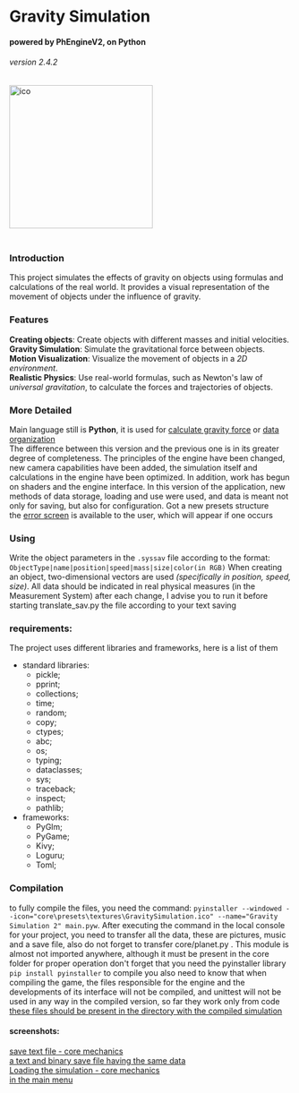 
# Gravity Simulation
#### powered by PhEngineV2, on Python
###### version 2.4.2

<img alt="ico" height="256" src="F:\project\GravitySimulaton\core\textures\GravitySimulation.ico" width="256"/>\
ㅤ
### Introduction
This project simulates the effects of gravity on objects using formulas and calculations of the real world. It provides a visual representation of the movement of objects under the influence of gravity.
### Features
**Creating objects**: Create objects with different masses and initial velocities.\
**Gravity Simulation**: Simulate the gravitational force between objects.\
**Motion Visualization**: Visualize the movement of objects in a _2D environment_.\
**Realistic Physics**: Use real-world formulas, such as Newton's law of _universal gravitation_, to calculate the forces and trajectories of objects.
### More Detailed
Main language still is **Python**, it is used for [calculate gravity force](PhEngineV2/space/phisic.py) or [data organization](PhEngineV2/space/scene.py)\
The difference between this version and the previous one is in its greater degree of completeness. The principles of the engine have been changed, new camera capabilities have been added, the simulation itself and calculations in the engine have been optimized. In addition, work has begun on shaders and the engine interface. In this version of the application, new methods of data storage, loading and use were used, and data is meant not only for saving, but also for configuration. Got a new presets structure\
the [error screen](PhEngineV2/messages/err_screen.py) is available to the user, which will appear if one occurs
### Using
Write the object parameters in the `.syssav` file according to the format: `ObjectType|name|position|speed|mass|size|color(in RGB)`
When creating an object, two-dimensional vectors are used _(specifically in position, speed, size)_. All data should be indicated in real physical measures (in the Measurement System)
after each change, I advise you to run it before starting translate_sav.py the file according to your text saving

### requirements:
The project uses different libraries and frameworks, here is a list of them
- standard libraries:
  * pickle;
  * pprint;
  * collections;
  * time;
  * random;
  * copy;
  * ctypes;
  * abc;
  * os;
  * typing;
  * dataclasses;
  * sys;
  * traceback;
  * inspect;
  * pathlib;
- frameworks:
  * PyGlm;
  * PyGame;
  * Kivy;
  * Loguru;
  * Toml;

### Compilation
to fully compile the files, you need the command: `pyinstaller --windowed --icon="core\presets\textures\GravitySimulation.ico" --name="Gravity Simulation 2" main.pyw`. After executing the command in the local console for your project, you need to transfer all the data, these are pictures, music and a save file, also do not forget to transfer core/planet.py . This module is almost not imported anywhere, although it must be present in the core folder for proper operation
don't forget that you need the pyinstaller library `pip install pyinstaller` to compile
you also need to know that when compiling the game, the files responsible for the engine and the developments of its interface will not be compiled, and unittest will not be used in any way in the compiled version, so far they work only from code
[these files should be present in the directory with the compiled simulation](GameData/screenshots/data_from_compile_files.png)

#### screenshots:
[save text file - core mechanics](GameData/screenshots/syssav.png)\
[a text and binary save file having the same data](GameData/screenshots/gs+syssav.png)\
[Loading the simulation - core mechanics](GameData/screenshots/loading.png)\
[in the main menu](GameData/screenshots/inapp.png)